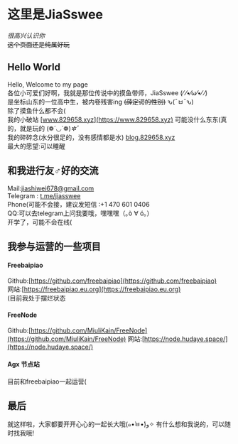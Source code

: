 # 这里是JiaSswee #
*很高兴认识你*  
~~这个页面还是纯属好玩~~  

## Hello World ##
Hello, Welcome to my page  
各位小可爱们好啊，我就是那位传说中的摸鱼带师，JiaSswee (⁄ ⁄•⁄ω⁄•⁄ ⁄)  
是坐标山东的一位高中生，被内卷残害ing ~~(薛定谔的性别)~~ ԅ(¯ㅂ¯ԅ)  
除了摸鱼什么都不会(  
我的小破站 [www.829658.xyz](https://www.829658.xyz) 可能没什么东东(真的，就是玩的 (❁´◡`❁)*✲ﾟ*  
我的碎碎念(水分很足的，没有感情都是水) [blog.829658.xyz](https://blog.829658.xyz)  
最大的愿望:可以睡醒 


## 和我进行友♂好的交流 ##
Mail:jiashiwei678@gmail.com  
Telegram : [t.me/jiasswee](https://t.me/jiasswee)  
Phone(可能不会接，建议发短信 :+1 470 601 0406  
QQ:可以去telegram上问我要哦，嘿嘿嘿（｡ò ∀ ó｡）  
开学了，可能不会在线(   

## 我参与运营的一些项目 ##
#### Freebaipiao ####
Github:[https://github.com/freebaipiao](https://github.com/freebaipiao)  
网站:[https://freebaipiao.eu.org](https://freebaipiao.eu.org)  
(目前我处于摆烂状态  

#### FreeNode ####
Github:[https://github.com/MiuliKain/FreeNode](https://github.com/MiuliKain/FreeNode)
网站:[https://node.hudaye.space/](https://node.hudaye.space/)

#### Agx 节点站 ####
目前和freebaipiao一起运营(

## 最后 ##
就这样啦，大家都要开开心心的一起长大哦(๑•̀ㅂ•́)و✧ 
有什么想和我说的，可以随时找我哦!  

